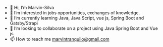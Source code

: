 - 👋 Hi, I’m Marvin-Silva
- 👀 I’m interested in jobs opportunities, exchanges of knowledge.
- 🌱 I’m currently learning Java, Java Script, vue js, Spring Boot and Gatsby/Strapi
- 💞️ I’m looking to collaborate on a project using Java Spring Boot and Vue js 
- 📫 How to reach me marvintranquilo@gmail.com

<!---
I am a curious guy with a sense of work, with out sense no work !, i like learning langagues and programming langages.
--->
